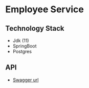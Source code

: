 # Employee Service

## Technology Stack

* Jdk (11)
* SpringBoot 
* Postgres

## API 

* [Swagger url](http://localhost:8081/swagger-ui/)
